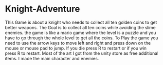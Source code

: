 # Knight-Adventure
This Game is about a knight who needs to collect all ten golden coins to get better weapons. The Goal is to collect all ten coins while avoiding the slime enemies. the game is like a mario game where the level is a puzzle and you have to go through the whole level to get all the coins. To Play the game you need to use the arrow keys to move left and right and press down on the mouse or mouse pad to jump. If you die press R to restart or if you win press R to restart.
Most of the art I got from the unity store as free additional items. I made the main character and enemies.
